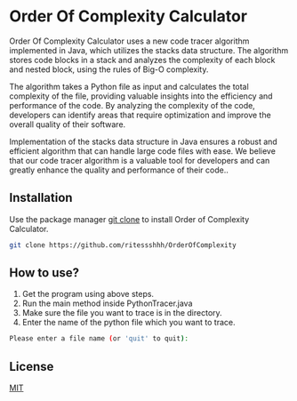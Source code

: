 # Order Of Complexity Calculator

Order Of Complexity Calculator uses a new code tracer algorithm implemented in Java, which utilizes the stacks data structure. The algorithm stores code blocks in a stack and analyzes the complexity of each block and nested block, using the rules of Big-O complexity.  

The algorithm takes a Python file as input and calculates the total complexity of the file, providing valuable insights into the efficiency and performance of the code. By analyzing the complexity of the code, developers can identify areas that require optimization and improve the overall quality of their software. 

Implementation of the stacks data structure in Java ensures a robust and efficient algorithm that can handle large code files with ease. We believe that our code tracer algorithm is a valuable tool for developers and can greatly enhance the quality and performance of their code..

## Installation

Use the package manager [git clone](https://git-scm.com/docs/git-clone) to install Order of Complexity Calculator.

```bash
git clone https://github.com/ritessshhh/OrderOfComplexity
```

## How to use?

1. Get the program using above steps.
2. Run the main method inside PythonTracer.java
3. Make sure the file you want to trace is in the directory.
4. Enter the name of the python file which you want to trace.
```bash
Please enter a file name (or 'quit' to quit): 
```



## License

[MIT](https://choosealicense.com/licenses/mit/)
